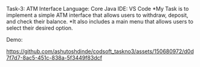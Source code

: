 Task-3: ATM Interface
Language: Core Java
IDE: VS Code
*My Task is to implement a simple ATM interface that allows users to withdraw, deposit, and check their balance. 
*It also includes a main menu that allows users to select their desired option.

Demo:


https://github.com/ashutoshdinde/codsoft_taskno3/assets/150680972/d0d7f7d7-8ac5-451c-838a-5f3449f83dcf

